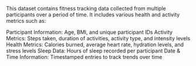 This dataset contains fitness tracking data collected from multiple participants over a period of time. It includes various health and activity metrics such as:

Participant Information: Age, BMI, and unique participant IDs
Activity Metrics: Steps taken, duration of activities, activity type, and intensity levels
Health Metrics: Calories burned, average heart rate, hydration levels, and stress levels
Sleep Data: Hours of sleep recorded per participant
Date & Time Information: Timestamped entries to track trends over time
